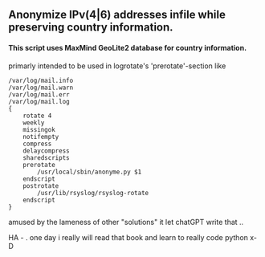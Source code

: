 ## Anonymize IPv(4|6) addresses infile while preserving country information.
#### This script uses MaxMind GeoLite2 database for country information.

primarly intended to be used in logrotate's 'prerotate'-section like

    /var/log/mail.info
    /var/log/mail.warn
    /var/log/mail.err
    /var/log/mail.log
    {
        rotate 4
        weekly
        missingok
        notifempty
        compress
        delaycompress
        sharedscripts
        prerotate
            /usr/local/sbin/anonyme.py $1
        endscript
        postrotate
            /usr/lib/rsyslog/rsyslog-rotate
        endscript
    }

amused by the lameness of other "solutions" it let chatGPT write that ..

HA - . one day i really will read that book and learn to really code python x-D
